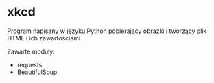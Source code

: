 # xkcd
Program napisany w języku Python pobierający obrazki i tworzący plik HTML i ich zawartościami

Zawarte moduły:
- requests
- BeautifulSoup
